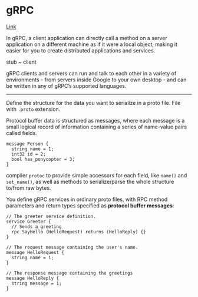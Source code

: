# gRPC

[Link](https://grpc.io/docs/what-is-grpc/introduction/)

In gRPC, a client application can directly call a method on a server application on a different machine as if it were a local object, making it easier for you to create distributed applications and services.

stub ~ client 

gRPC clients and servers can run and talk to each other in a variety of environments - from servers inside Google to your own desktop - and can be written in any of gRPC’s supported languages.

----

Define the structure for the data you want to serialize in a proto file.
File with `.proto` extension.

Protocol buffer data is structured as messages, where each message is a small logical record of information containing a series of name-value pairs called fields.

```
message Person {
  string name = 1;
  int32 id = 2;
  bool has_ponycopter = 3;
}
```

compiler `protoc` to provide simple accessors for each field, like `name()` and `set_name()`, as well as methods to serialize/parse the whole structure to/from raw bytes.

You define gRPC services in ordinary proto files, with RPC method parameters and return types specified as **protocol buffer messages**:

```
// The greeter service definition.
service Greeter {
  // Sends a greeting
  rpc SayHello (HelloRequest) returns (HelloReply) {}
}

// The request message containing the user's name.
message HelloRequest {
  string name = 1;
}

// The response message containing the greetings
message HelloReply {
  string message = 1;
}
```


